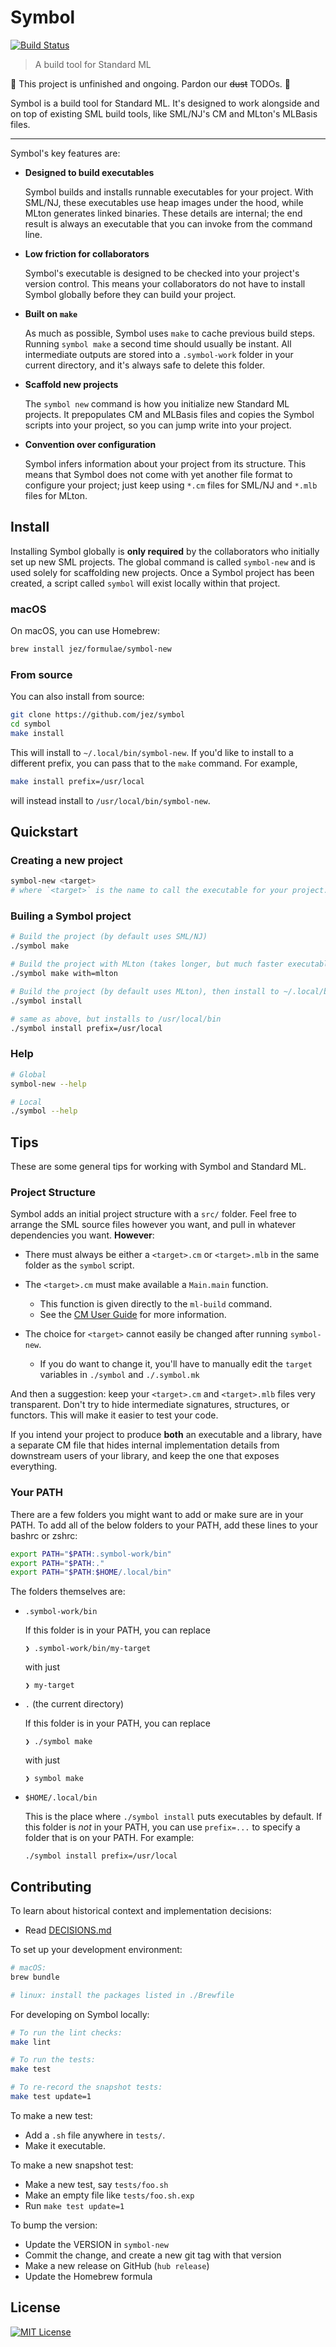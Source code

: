 # Symbol

[![Build Status](https://travis-ci.org/jez/symbol.svg?branch=master)](https://travis-ci.org/jez/symbol)

> A build tool for Standard ML

🚧 This project is unfinished and ongoing. Pardon our ~~dust~~ TODOs. 🚧

Symbol is a build tool for Standard ML. It's designed to work alongside and on
top of existing SML build tools, like SML/NJ's CM and MLton's MLBasis files.

<!-- TODO(jez) screencast / asciicast -->
<!-- TODO(jez) set up https://symbol.sh -->

- - -

Symbol's key features are:

- **Designed to build executables**

  Symbol builds and installs runnable executables for your project. With SML/NJ,
  these executables use heap images under the hood, while MLton generates linked
  binaries. These details are internal; the end result is always an executable
  that you can invoke from the command line.

- **Low friction for collaborators**

  Symbol's executable is designed to be checked into your project's version
  control. This means your collaborators do not have to install Symbol globally
  before they can build your project.

- **Built on `make`**

  As much as possible, Symbol uses `make` to cache previous build steps. Running
  `symbol make` a second time should usually be instant. All intermediate
  outputs are stored into a `.symbol-work` folder in your current directory, and
  it's always safe to delete this folder.

- **Scaffold new projects**

  The `symbol new` command is how you initialize new Standard ML projects. It
  prepopulates CM and MLBasis files and copies the Symbol scripts into your
  project, so you can jump write into your project.

- **Convention over configuration**

  Symbol infers information about your project from its structure. This means
  that Symbol does not come with yet another file format to configure your
  project; just keep using `*.cm` files for SML/NJ and `*.mlb` files for MLton.

## Install

Installing Symbol globally is **only required** by the collaborators who
initially set up new SML projects. The global command is called `symbol-new` and
is used solely for scaffolding new projects. Once a Symbol project has been
created, a script called `symbol` will exist locally within that project.

### macOS

On macOS, you can use Homebrew:

```bash
brew install jez/formulae/symbol-new
```

### From source

You can also install from source:

```bash
git clone https://github.com/jez/symbol
cd symbol
make install
```

This will install to `~/.local/bin/symbol-new`. If you'd like to install to
a different prefix, you can pass that to the `make` command. For example,

```bash
make install prefix=/usr/local
```

will instead install to `/usr/local/bin/symbol-new`.


## Quickstart

### Creating a new project

```bash
symbol-new <target>
# where `<target>` is the name to call the executable for your project.
```

### Builing a Symbol project

```bash
# Build the project (by default uses SML/NJ)
./symbol make

# Build the project with MLton (takes longer, but much faster executable)
./symbol make with=mlton

# Build the project (by default uses MLton), then install to ~/.local/bin
./symbol install

# same as above, but installs to /usr/local/bin
./symbol install prefix=/usr/local
```

### Help

```bash
# Global
symbol-new --help

# Local
./symbol --help
```


## Tips

These are some general tips for working with Symbol and Standard ML.

### Project Structure

Symbol adds an initial project structure with a `src/` folder. Feel free to
arrange the SML source files however you want, and pull in whatever dependencies
you want. **However**:

- There must always be either a `<target>.cm` or `<target>.mlb` in the same
  folder as the `symbol` script.

- The `<target>.cm` must make available a `Main.main` function.
  - This function is given directly to the `ml-build` command.
  - See the [CM User Guide] for more information.

- The choice for `<target>` cannot easily be changed after running `symbol-new`.
  - If you do want to change it, you'll have to manually edit the `target`
    variables in `./symbol` and `./.symbol.mk`

And then a suggestion: keep your `<target>.cm` and `<target>.mlb` files very
transparent. Don't try to hide intermediate signatures, structures, or functors.
This will make it easier to test your code.

If you intend your project to produce **both** an executable and a library, have
a separate CM file that hides internal implementation details from downstream
users of your library, and keep the one that exposes everything.

[CM User Guide]: https://www.smlnj.org/doc/CM/new.pdf

### Your PATH

There are a few folders you might want to add or make sure are in your PATH. To
add all of the below folders to your PATH, add these lines to your bashrc or
zshrc:

```bash
export PATH="$PATH:.symbol-work/bin"
export PATH="$PATH:."
export PATH="$PATH:$HOME/.local/bin"
```

The folders themselves are:

-   `.symbol-work/bin`

    If this folder is in your PATH, you can replace

    ```
    ❯ .symbol-work/bin/my-target
    ```

    with just

    ```
    ❯ my-target
    ```

-   `.` (the current directory)

    If this folder is in your PATH, you can replace

    ```
    ❯ ./symbol make
    ```

    with just

    ```
    ❯ symbol make
    ```

-   `$HOME/.local/bin`

    This is the place where `./symbol install` puts executables by default.
    If this folder is *not* in your PATH, you can use `prefix=...` to specify a
    folder that is on your PATH. For example:

    ```
    ./symbol install prefix=/usr/local
    ```


## Contributing

To learn about historical context and implementation decisions:

- Read [DECISIONS.md](DECISIONS.md)

To set up your development environment:

```bash
# macOS:
brew bundle

# linux: install the packages listed in ./Brewfile
```

For developing on Symbol locally:

```bash
# To run the lint checks:
make lint

# To run the tests:
make test

# To re-record the snapshot tests:
make test update=1
```

To make a new test:

- Add a `.sh` file anywhere in `tests/`.
- Make it executable.

To make a new snapshot test:

- Make a new test, say `tests/foo.sh`
- Make an empty file like `tests/foo.sh.exp`
- Run `make test update=1`

To bump the version:

- Update the VERSION in `symbol-new`
- Commit the change, and create a new git tag with that version
- Make a new release on GitHub (`hub release`)
- Update the Homebrew formula


## License

[![MIT License](https://img.shields.io/badge/license-MIT-blue.svg)](https://jez.io/MIT-LICENSE.txt)

